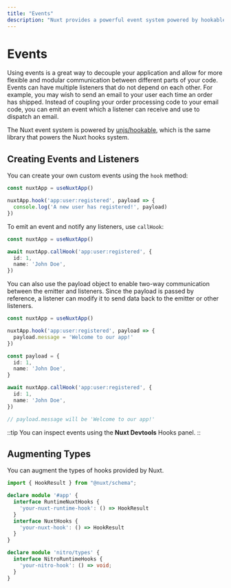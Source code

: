 ```yaml
---
title: "Events"
description: "Nuxt provides a powerful event system powered by hookable."
---
```


# Events

Using events is a great way to decouple your application and allow for more flexible and modular communication between different parts of your code. Events can have multiple listeners that do not depend on each other. For example, you may wish to send an email to your user each time an order has shipped. Instead of coupling your order processing code to your email code, you can emit an event which a listener can receive and use to dispatch an email.

The Nuxt event system is powered by [unjs/hookable](https://github.com/unjs/hookable), which is the same library that powers the Nuxt hooks system.

## Creating Events and Listeners

You can create your own custom events using the `hook` method:

```ts
const nuxtApp = useNuxtApp()

nuxtApp.hook('app:user:registered', payload => {
  console.log('A new user has registered!', payload)
})
```

To emit an event and notify any listeners, use `callHook`:

```ts
const nuxtApp = useNuxtApp()

await nuxtApp.callHook('app:user:registered', {
  id: 1,
  name: 'John Doe',
})
```

You can also use the payload object to enable two-way communication between the emitter and listeners. Since the payload is passed by reference, a listener can modify it to send data back to the emitter or other listeners.

```ts
const nuxtApp = useNuxtApp()

nuxtApp.hook('app:user:registered', payload => {
  payload.message = 'Welcome to our app!'
})

const payload = {
  id: 1,
  name: 'John Doe',
}

await nuxtApp.callHook('app:user:registered', {
  id: 1,
  name: 'John Doe',
})

// payload.message will be 'Welcome to our app!'
```

::tip
You can inspect events using the **Nuxt Devtools** Hooks panel.
::

## Augmenting Types

You can augment the types of hooks provided by Nuxt.

```ts
import { HookResult } from "@nuxt/schema";

declare module '#app' {
  interface RuntimeNuxtHooks {
    'your-nuxt-runtime-hook': () => HookResult
  }
  interface NuxtHooks {
    'your-nuxt-hook': () => HookResult
  }
}

declare module 'nitro/types' {
  interface NitroRuntimeHooks {
    'your-nitro-hook': () => void;
  }
}
```
